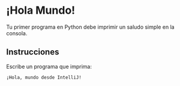 # ¡Hola Mundo!

Tu primer programa en Python debe imprimir un saludo simple en la consola.

## Instrucciones

Escribe un programa que imprima:

```
¡Hola, mundo desde IntelliJ!
```